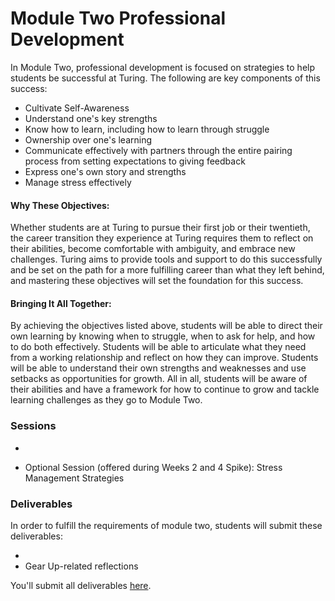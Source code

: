 # Module Two Professional Development

In Module Two, professional development is focused on strategies to help students be successful at Turing. The following are key components of this success:

* Cultivate Self-Awareness
* Understand one's key strengths
* Know how to learn, including how to learn through struggle
* Ownership over one's learning
* Communicate effectively with partners through the entire pairing process from setting expectations to giving feedback
* Express one's own story and strengths
* Manage stress effectively

#### Why These Objectives:
Whether students are at Turing to pursue their first job or their twentieth, the career transition they experience at Turing requires them to reflect on their abilities, become comfortable with ambiguity, and embrace new challenges. Turing aims to provide tools and support to do this successfully and be set on the path for a more fulfilling career than what they left behind, and mastering these objectives will set the foundation for this success. 

#### Bringing It All Together:
By achieving the objectives listed above, students will be able to direct their own learning by knowing when to struggle, when to ask for help, and how to do both effectively. Students will be able to articulate what they need from a working relationship and reflect on how they can improve. Students will be able to understand their own strengths and weaknesses and use setbacks as opportunities for growth. All in all, students will be aware of their abilities and have a framework for how to continue to grow and tackle learning challenges as they go to Module Two. 

### Sessions

* 

* Optional Session (offered during Weeks 2 and 4 Spike): Stress Management Strategies

### Deliverables
In order to fulfill the requirements of module two, students will submit these deliverables:

* 
* Gear Up-related reflections

You'll submit all deliverables [here](https://github.com/turingschool/career-development-curriculum/tree/master/deliverable_submissions).

